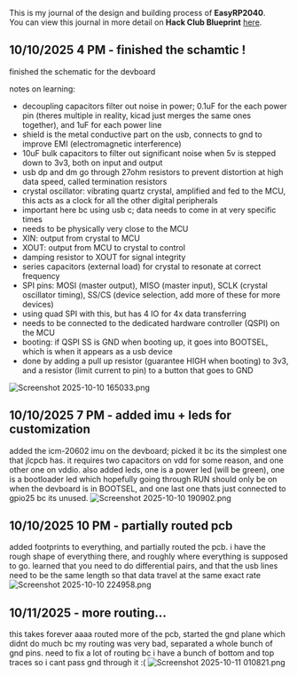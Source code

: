 <!--
  ===================    !!READ THIS NOTICE!!   ====================
  DO NOT edit this file manually. Your changes WILL BE OVERWRITTEN!
  This journal is auto generated and updated by Hack Club Blueprint.
  To edit this file, please edit your journal entries on Blueprint.
  ==================================================================
-->

This is my journal of the design and building process of **EasyRP2040**.  
You can view this journal in more detail on **Hack Club Blueprint** [here](https://blueprint.hackclub.com/projects/391).


## 10/10/2025 4 PM - finished the schamtic !  

finished the schematic for the devboard

notes on learning:

- decoupling capacitors filter out noise in power; 0.1uF for the each power pin (theres multiple in reality, kicad just merges the same ones together), and 1uF for each power line
- shield is the metal conductive part on the usb, connects to gnd to improve EMI (electromagnetic interference)
- 10uF bulk capacitors to filter out significant noise when 5v is stepped down to 3v3, both on input and output
- usb dp and dm go through 27ohm resistors to prevent distortion at high data speed, called termination resistors
- crystal oscillator: vibrating quartz crystal, amplified and fed to the MCU, this acts as a clock for all the other digital peripherals
- important here bc using usb c; data needs to come in at very specific times
- needs to be physically very close to the MCU
- XIN: output from crystal to MCU
- XOUT: output from MCU to crystal to control
- damping resistor to XOUT for signal integrity
- series capacitors (external load) for crystal to resonate at correct frequency
- SPI pins: MOSI (master output), MISO (master input), SCLK (crystal oscillator timing), SS/CS (device selection, add more of these for more devices)
- using quad SPI with this, but has 4 IO for 4x data transferring
- needs to be connected to the dedicated hardware controller (QSPI) on the MCU
- booting: if QSPI SS is GND when booting up, it goes into BOOTSEL, which is when it appears as a usb device
- done by adding a pull up resistor (guarantee HIGH when booting) to 3v3, and a resistor (limit current to pin) to a button that goes to GND

![Screenshot 2025-10-10 165033.png](https://blueprint.hackclub.com/user-attachments/blobs/proxy/eyJfcmFpbHMiOnsiZGF0YSI6MTUwNSwicHVyIjoiYmxvYl9pZCJ9fQ==--8b4418cc33993a83aad23bbd0b52a1733f462028/Screenshot%202025-10-10%20165033.png)
  

## 10/10/2025 7 PM - added imu + leds for customization  

added the icm-20602 imu on the devboard; picked it bc its the simplest one that jlcpcb has. it requires two capacitors on vdd for some reason, and one other one on vddio. also added leds, one is a power led (will be green), one is a bootloader led which hopefully going through RUN should only be on when the devboard is in BOOTSEL, and one last one thats just connected to gpio25 bc its unused.
![Screenshot 2025-10-10 190902.png](https://blueprint.hackclub.com/user-attachments/blobs/proxy/eyJfcmFpbHMiOnsiZGF0YSI6MTUzMCwicHVyIjoiYmxvYl9pZCJ9fQ==--27295984f1ecd5468bef4aae34fa74542e088311/Screenshot%202025-10-10%20190902.png)  

## 10/10/2025 10 PM - partially routed pcb  

added footprints to everything, and partially routed the pcb. i have the rough shape of everything there, and roughly where everything is supposed to go. learned that you need to do differential pairs, and that the usb lines need to be the same length so that data travel at the same exact rate
![Screenshot 2025-10-10 224958.png](https://blueprint.hackclub.com/user-attachments/blobs/proxy/eyJfcmFpbHMiOnsiZGF0YSI6MTU0OSwicHVyIjoiYmxvYl9pZCJ9fQ==--cc7cb692e499c6664a3c04fb878c8451d01f0759/Screenshot%202025-10-10%20224958.png)
  

## 10/11/2025 - more routing...  

this takes forever aaaa
routed more of the pcb, started the gnd plane which didnt do much bc my routing was very bad, separated a whole bunch of gnd pins. need to fix a lot of routing bc i have a bunch of bottom and top traces so i cant pass gnd through it :(
![Screenshot 2025-10-11 010821.png](https://blueprint.hackclub.com/user-attachments/blobs/proxy/eyJfcmFpbHMiOnsiZGF0YSI6MTU1OCwicHVyIjoiYmxvYl9pZCJ9fQ==--5d3bcebf55bd8c2012b438ec630d8208d2a42d2b/Screenshot%202025-10-11%20010821.png)  

